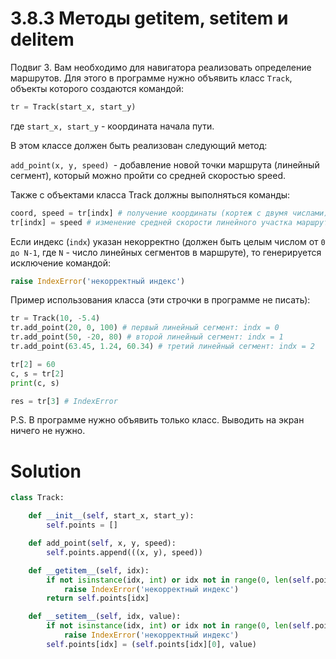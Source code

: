 # 3.8.3 Методы __getitem__, __setitem__ и __delitem__

Подвиг 3. Вам необходимо для навигатора реализовать определение маршрутов. Для этого в программе нужно объявить
класс `Track`, объекты которого создаются командой:

```python
tr = Track(start_x, start_y)
```

где `start_x, start_y` - координата начала пути.

В этом классе должен быть реализован следующий метод:

`add_point(x, y, speed) `- добавление новой точки маршрута (линейный сегмент), который можно пройти со средней скоростью
speed.

Также с объектами класса Track должны выполняться команды:

```python
coord, speed = tr[indx] # получение координаты (кортеж с двумя числами) и скорости (число) для линейного сегмента маршрута с индексом indx
tr[indx] = speed # изменение средней скорости линейного участка маршрута по индексу indx
```

Если индекс (`indx`) указан некорректно (должен быть целым числом от `0 до N-1`, где `N` - число линейных сегментов в
маршруте), то генерируется исключение командой:

```python
raise IndexError('некорректный индекс')
```

Пример использования класса (эти строчки в программе не писать):

```python
tr = Track(10, -5.4)
tr.add_point(20, 0, 100) # первый линейный сегмент: indx = 0
tr.add_point(50, -20, 80) # второй линейный сегмент: indx = 1
tr.add_point(63.45, 1.24, 60.34) # третий линейный сегмент: indx = 2

tr[2] = 60
c, s = tr[2]
print(c, s)

res = tr[3] # IndexError
```

P.S. В программе нужно объявить только класс. Выводить на экран ничего не нужно.

# Solution

```python
class Track:

    def __init__(self, start_x, start_y):
        self.points = []

    def add_point(self, x, y, speed):
        self.points.append(((x, y), speed))

    def __getitem__(self, idx):
        if not isinstance(idx, int) or idx not in range(0, len(self.points)): 
            raise IndexError('некорректный индекс')
        return self.points[idx]

    def __setitem__(self, idx, value):
        if not isinstance(idx, int) or idx not in range(0, len(self.points)): 
            raise IndexError('некорректный индекс')
        self.points[idx] = (self.points[idx][0], value)
```